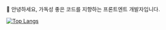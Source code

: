👋 안녕하세요, 가독성 좋은 코드를 지향하는 프론트엔트 개발자입니다.
>
>
[![Top Langs](https://github-readme-stats.vercel.app/api/top-langs/?username=kws60000&layout=compact&card_width=400)](https://github.com/anuraghazra/github-readme-stats)
